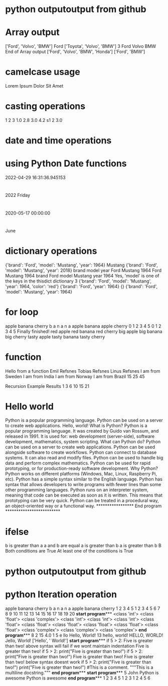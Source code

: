 # python outputoutput from github
# Array output

['Ford', 'Volvo', 'BMW']
Ford
['Toyota', 'Volvo', 'BMW']
3
Ford
Volvo
BMW
 End of Array output
['Ford', 'Volvo', 'BMW', 'Honda']
['Ford', 'BMW']
# camelcase usage
Lorem Ipsum Dolor Sit Amet
# casting operations
1
2
3
1.0
2.8
3.0
4.2
s1
2
3.0
# date and time operations 
# using Python Date functions
2022-04-29 16:31:36.945153
# ####################
2022
Friday
# ####################
2020-05-17 00:00:00
# ####################
June
# ####################
# dictionary operations 
{'brand': 'Ford', 'model': 'Mustang', 'year': 1964}
Mustang
{'brand': 'Ford', 'model': 'Mustang', 'year': 2018}
brand
model
year
Ford
Mustang
1964
Ford
Mustang
1964
brand Ford
model Mustang
year 1964
Yes, 'model' is one of the keys in the thisdict dictionary
3
{'brand': 'Ford', 'model': 'Mustang', 'year': 1964, 'color': 'red'}
{'brand': 'Ford', 'year': 1964}
{}
{'brand': 'Ford', 'model': 'Mustang', 'year': 1964}
# for loop
apple
banana
cherry
b
a
n
a
n
a
apple
banana
apple
cherry
0
1
2
3
4
5
0
1
2
3
4
5
Finally finished!
red apple
red banana
red cherry
big apple
big banana
big cherry
tasty apple
tasty banana
tasty cherry
# function 
Hello from a function
Emil Refsnes
Tobias Refsnes
Linus Refsnes
I am from Sweden
I am from India
I am from Norway
I am from Brazil
15
25
45


Recursion Example Results
1
3
6
10
15
21
# Hello world
Python is a popular programming language.
Python can be used on a server to create web applications.
Hello, world!
What is Python?
Python is a popular programming language. It was created by Guido van Rossum, and released in 1991.
It is used for:
web development (server-side),
software development,
mathematics,
system scripting.
What can Python do?
Python can be used on a server to create web applications.
Python can be used alongside software to create workflows.
Python can connect to database systems. It can also read and modify files.
Python can be used to handle big data and perform complex mathematics.
Python can be used for rapid prototyping, or for production-ready software development.
Why Python?
Python works on different platforms (Windows, Mac, Linux, Raspberry Pi, etc).
Python has a simple syntax similar to the English language.
Python has syntax that allows developers to write programs with fewer lines than some other programming languages.
Python runs on an interpreter system, meaning that code can be executed as soon as it is written. This means that prototyping can be very quick.
Python can be treated in a procedural way, an object-oriented way or a functional way.
***************** End program *************************
# ifelse
b is greater than a
a and b are equal
a is greater than b
a is greater than b
B
Both conditions are True
At least one of the conditions is True
# python outputoutput from github
# python Iteration operation
apple
banana
cherry
b
a
n
a
n
a
apple
banana
cherry
1
2
3
4
5
1
2
3
4
5
6
7
8
9
10
11
12
13
14
15
16
17
18
19
20
******************************start program*********************************
<class 'int'>
<class 'float'>
<class 'complex'>
<class 'int'>
<class 'int'>
<class 'int'>
<class 'float'>
<class 'float'>
<class 'float'>
<class 'float'>
<class 'float'>
<class 'float'>
<class 'complex'>
<class 'complex'>
<class 'complex'>
******************************end program*********************************
8
2
15
4.0
1
5
e
llo
Hello, World!
13
hello, world!
HELLO, WORLD!
Jello, World!
['Hello', ' World!']
******************************start program*********************************
if 5 > 2:
Five is greater than two!
above syntax will fail if we wont maintain indentation
Five is greater than two!
if 5 > 2:
    print("Five is greater than two!")
if 5 > 2:
        print("Five is greater than two!") 
Five is greater than two!
Five is greater than two!
 below syntax doesnt work
if 5 > 2:
 print("Five is greater than two!")
        print("Five is greater than two!")
#This is a comment.
"""This is a
multiline docstring."""
******************************end program*********************************
******************************start program*********************************
5
John
Python is awesome
Python is awesome
******************************end program*********************************
1
2
3
4
5
1
2
3
1
2
4
5
6

